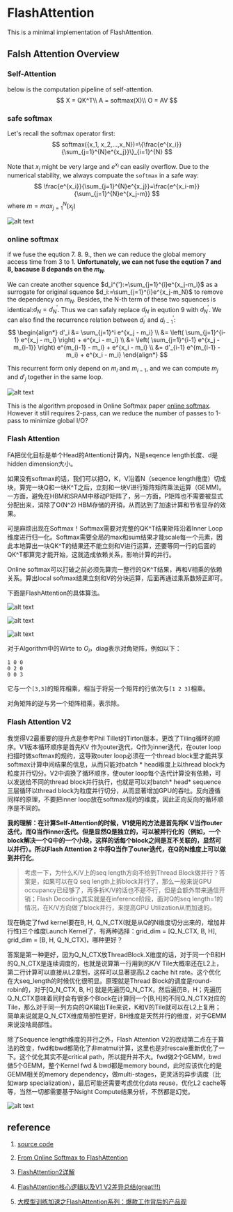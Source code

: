 # FlashAttention
This is a minimal implementation of FlashAttention.

## Falsh Attention Overview
### Self-Attention
below is the computation pipeline of self-attention.
$$
X = QK^T\\
A = softmax(X)\\
O = AV
$$

### safe softmax
Let's recall the softmax operator first:
$$
softmax({x_1, x_2,...,x_N})=\{\frac{e^{x_i}}{\sum_{j=1}^{N}e^{x_j}}\}_{i=1}^{N}
$$

Note that $x_i$ might be very large and $e^{x_i}$ can easily overflow. Due to the numerical stability, we always compuate the `softmax` in a safe way:
$$
\frac{e^{x_i}}{\sum_{j=1}^{N}e^{x_j}}=\frac{e^{x_i-m}}{\sum_{j=1}^{N}e^{x_j-m}}
$$
where $m=max_{j=1}^{N}(x_j)$

![alt text](./images/image-1.png)

### online softmax
if we fuse the eqution 7. 8. 9., then we can reduce the global memory access time from 3 to 1. **Unfortunately, we can not fuse the eqution 7 and 8, bacause 8 depands on the $m_N$**.

We can create another squence $d_i^{'}:=\sum_{j=1}^{i}e^{x_j-m_i}$ as a surrogate for original squence $d_i:=\sum_{j=1}^{i}e^{x_j-m_N}$ to remove the dependency on $m_N$. Besides, the N-th term of these two squences is identical:$d_N=d_N^{'}$. Thus we can safaly replace $d_N$ in eqution 9 with $d_N^{'}$. We can also find the recurrence relation between $d_i^{'}$ and $d_{i-1}^{'}$:
$$
\begin{align*}
d'_i &= \sum_{j=1}^i e^{x_j - m_i} \\
     &= \left( \sum_{j=1}^{i-1} e^{x_j - m_i} \right) + e^{x_i - m_i} \\
     &= \left( \sum_{j=1}^{i-1} e^{x_j - m_{i-1}} \right) e^{m_{i-1} - m_i} + e^{x_i - m_i} \\
     &= d'_{i-1} e^{m_{i-1} - m_i} + e^{x_i - m_i}
\end{align*}
$$

This recurrent form only depend on $m_i$ and $m_{i-1}$, and we can compute $m_j$ and $d'_j$ together in the same loop.

![alt text](./images/image-2.png)


This is the algorithm proposed in Online Softmax paper [online softmax](https://arxiv.org/abs/1805.02867). However it still requires 2-pass, can we reduce the number of passes to 1-pass to minimize global I/O?

### Flash Attention

FA把优化目标是单个Head的Attention计算内，N是seqence length长度、d是hidden dimension大小。

如果没有softmax的话，我们可以把Q，K，V沿着N（seqence length维度）切成块，算完一块Q和一块K^T之后，立刻和一块V进行矩阵矩阵乘法运算（GEMM)。一方面，避免在HBM和SRAM中移动P矩阵了，另一方面，P矩阵也不需要被显式分配出来，消除了O(N^2) HBM存储的开销，从而达到了加速计算和节省显存的效果。

可是麻烦出现在Softmax！Softmax需要对完整的QK^T结果矩阵沿着Inner Loop维度进行归一化。Softmax需要全局的max和sum结果才能scale每一个元素，因此本地算出一块QK^T的结果还不能立刻和V进行运算，还要等同一行的后面的QK^T都算完才能开始，这就造成依赖关系，影响计算的并行。

Online softmax可以打破之前必须先算完一整行的QK^T结果，再和V相乘的依赖关系。算出local softmax结果立刻和V的分块运算，后面再通过乘系数矫正即可。

下面是FlashAttention的具体算法。

![alt text](./images/image-9.png)

![alt text](./images/image-10.png)

![alt text](./images/image-11.png)

对于Algorithm中的Wirte to $O_i$，diag表示对角矩阵，例如以下：
```
1 0 0
0 2 0
0 0 3
```
它与一个`[3,3]`的矩阵相乘，相当于将另一个矩阵的行依次与`[1 2 3]`相乘。

对角矩阵的逆与另一个矩阵相乘，表示除。

### Flash Attention V2

我觉得V2最重要的提升点是参考Phil Tillet的Tirton版本，更改了Tiling循环的顺序。V1版本循环顺序是首先KV 作为outer迭代，Q作为inner迭代，在outer loop扫描时做softmax的规约，这导致outer loop必须在一个thread block里才能共享softmax计算中间结果的信息，从而只能对batch * head维度上以thread block为粒度并行切分。V2中调换了循环顺序，使outer loop每个迭代计算没有依赖，可以发送给不同的thread block并行执行，也就是可以对batch* head* sequence三层循环以thread block为粒度并行切分，从而显著增加GPU的吞吐。反向遵循同样的原理，不要把inner loop放在softmax规约的维度，因此正向反向的循环顺序是不同的。

**我的理解：在计算Self-Attention的时候，V1使用的方法是首先将K V当作outer迭代，而Q当作inner迭代。但是显然Q是独立的，可以被并行化的（例如，一个block解决一个Q中的一个小块，这样的话每个block之间是互不关联的，显然可以并行）。所以Flash Attention 2 中将Q当作了outer迭代，在Q的N维度上可以做到并行化**。

> 考虑一下，为什么K/V上的seq length方向不给到Thread Block做并行？答案是，如果可以在Q seq length上拆block并行了，那么一般来说GPU occupancy已经够了，再多拆K/V的话也不是不行，但是会额外带来通信开销；Flash Decoding其实就是在inference阶段，面对Q的seq length=1的情况，在K/V方向做了block并行，来提高GPU Utilization从而加速的。

现在确定了fwd kernel要在B, H, Q_N_CTX(就是从Q的N维度切分出来的，增加并行性)三个维度Launch Kernel了，有两种选择：grid_dim = [Q_N_CTX, B, H], grid_dim = [B, H, Q_N_CTX]，哪种更好？

答案是第一种更好，因为Q_N_CTX放ThreadBlock.X维度的话，对于同一个B和H的Q_N_CTX是连续调度的，也就是说算第一行用到的K/V Tile大概率还在L2上，第二行计算可以直接从L2拿到，这样可以显著提高L2 cache hit rate。这个优化在大seq_length的时候优化很明显。原理就是Thread Block的调度是round-robin的，对于[Q_N_CTX, B, H] 就是先遍历Q_N_CTX，然后遍历B，H；先遍历Q_N_CTX意味着同时会有很多个Block在计算同一个[B,H]的不同Q_N_CTX对应的Tile，那么对于同一列方向的QK输出Tile来说，K和V的Tile就可以在L2上复用；
简单来说就是Q_N_CTX维度局部性更好，BH维度是天然并行的维度，对于GEMM来说没啥局部性。

除了Sequence length维度的并行之外，Flash Attention V2的改动第二点在于算法的改变，fwd和bwd都简化了非matmul计算，这里也是对rescale重新优化了一下。这个优化其实不是critical path，所以提升并不大。fwd做2个GEMM，bwd做5个GEMM，整个Kernel fwd & bwd都是memory bound，此时应该优化的是GEMM相关的memory dependency，做multi-stages，更灵活的异步调度（比如warp specialization），最后可能还需要考虑优化data reuse，优化L2 cache等等，当然一切都需要基于Nsight Compute结果分析，不然都是幻觉。

![alt text](./images/image-12.png)


## reference
1. [source code](https://github.com/luliyucoordinate/flash-attention-minimal?tab=readme-ov-file)

2. [From Online Softmax to FlashAttention](https://courses.cs.washington.edu/courses/cse599m/23sp/notes/flashattn.pdf)

3. [FlashAttention2详解](https://zhuanlan.zhihu.com/p/645376942)

4. [FlashAttention核心逻辑以及V1 V2差异总结(great!!!)](https://zhuanlan.zhihu.com/p/665170554)

5. [大模型训练加速之FlashAttention系列：爆款工作背后的产品观](https://zhuanlan.zhihu.com/p/664061672)